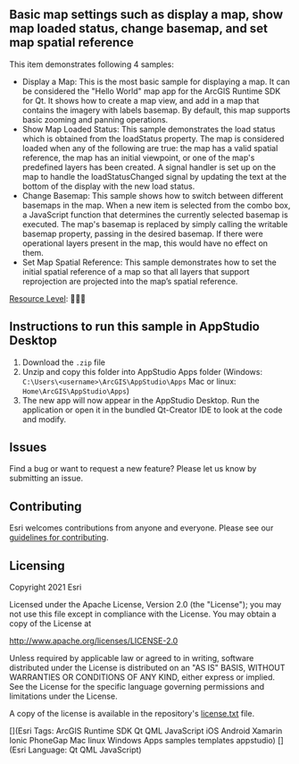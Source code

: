 
## Basic map settings such as display a map, show map loaded status, change basemap, and set map spatial reference

This item demonstrates following 4 samples:
- Display a Map: This is the most basic sample for displaying a map. It can be considered the "Hello World" map app for the ArcGIS Runtime SDK for Qt. It shows how to create a map view, and add in a map that contains the imagery with labels basemap. By default, this map supports basic zooming and panning operations.
- Show Map Loaded Status: This sample demonstrates the load status which is obtained from the loadStatus property. The map is considered loaded when any of the following are true: the map has a valid spatial reference, the map has an initial viewpoint, or one of the map's predefined layers has been created. A signal handler is set up on the map to handle the loadStatusChanged signal by updating the text at the bottom of the display with the new load status.
- Change Basemap: This sample shows how to switch between different basemaps in the map. When a new item is selected from the combo box, a JavaScript function that determines the currently selected basemap is executed. The map's basemap is replaced by simply calling the writable basemap property, passing in the desired basemap. If there were operational layers present in the map, this would have no effect on them.
- Set Map Spatial Reference: This sample demonstrates how to set the initial spatial reference of a map so that all layers that support reprojection are projected into the map’s spatial reference.

[Resource Level](https://geonet.esri.com/groups/appstudio/blog/2016/12/06/how-to-describe-our-resources-in-terms-of-difficulty-complexity-and-time-to-digest): 🍌🍌🍌


## Instructions to run this sample in AppStudio Desktop

1. Download the `.zip` file
2. Unzip and copy this folder into AppStudio Apps folder (Windows: `C:\Users\<username>\ArcGIS\AppStudio\Apps` Mac or linux: `Home\ArcGIS\AppStudio\Apps`)
3. The new app will now appear in the AppStudio Desktop. Run the application or open it in the bundled Qt-Creator IDE to look at the code and modify.

## Issues

Find a bug or want to request a new feature?  Please let us know by submitting an issue.

## Contributing

Esri welcomes contributions from anyone and everyone. Please see our [guidelines for contributing](https://github.com/esri/contributing).

## Licensing
Copyright 2021 Esri

Licensed under the Apache License, Version 2.0 (the "License");
you may not use this file except in compliance with the License.
You may obtain a copy of the License at

http://www.apache.org/licenses/LICENSE-2.0

Unless required by applicable law or agreed to in writing, software
distributed under the License is distributed on an "AS IS" BASIS,
WITHOUT WARRANTIES OR CONDITIONS OF ANY KIND, either express or implied.
See the License for the specific language governing permissions and
limitations under the License.

A copy of the license is available in the repository's [license.txt](license.txt) file.


[](Esri Tags: ArcGIS Runtime SDK Qt QML JavaScript iOS Android Xamarin Ionic PhoneGap Mac linux Windows Apps samples templates appstudio)
[](Esri Language: Qt QML JavaScript)
